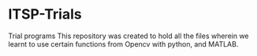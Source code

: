 # ITSP-Trials
Trial programs
This repository was created to hold all the files wherein we learnt to use certain functions from 
Opencv with python, and MATLAB.
